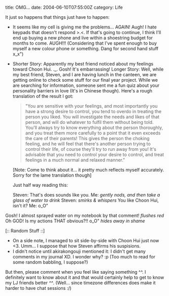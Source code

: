 title: OMG…
date: 2004-06-10T07:55:00Z
category: Life

It just so happens that things just have to happen:

- It seems like my cell is giving me the problems… AGAIN! Augh! I hate keypads that doesn't respond >.<. If that's going to continue, I think I'll end up buying a new phone and live within a shoestring budget for months to come. AUGH!!! (Considering that I've spent enough to buy myself a new colour phone or something. Dang for second hand stuff x\_x")

- Shorter Story: Apparently my best friend noticed about my feelings toward Choon Hui. .\_. Gosh! It's embarrassing!
Longer Story: Well, while my best friend, Steven, and I are having lunch in the canteen, we are getting online to check some stuff for our final year project. While we are searching for information, someone sent me a fun quiz about your personality barriers in love (It's in Chinese though). Here's a rough translation of the result I got:

    > "You are sensitive with your feelings, and most importantly you have a strong desire to control, you tend to overdo in treating the person you liked. You will investigate the needs and likes of that person, and will do whatever to fulfil them without being told. You'll always try to know everything about the person thoroughly, and you treat them more carefully to a point that it even exceeds the care of their parents! This gives the person the choking feeling, and he will feel that there's another person trying to control their life, of course they'll try to run away from you! It's advisable that you need to control your desire to control, and treat feelings in a much normal and relaxed manner."

    [Note: Come to think about it… it pretty much reflects myself accurately. Sorry for the lame translation though]

    Just half way reading this:

    Steven: That's does sounds like you.
    Me: *gently nods, and then take a glass of water to drink*
    Steven: *smirks & whispers* You like Choon Hui, isn't it?
    Me: o_O"

Gosh! I almost sprayed water on my notebook by that comment! *flushes red* Oh GOD! Is my actions THAT obvious?!! o\_O" *hides away in shame*

[:: Random Stuff ::]

- On a side note, I managed to sit side-by-side with Choon Hui just now <3. Umm… I suppose that how Steven affirms his suspisions.
- I didn't notice until akirakongouji mentioned it: I didn't get many comments in my journal XD. I wonder why? :p (Too much to read for some random babbling, I suppose?)

But then, please comment when you feel like saying something ^^. I definitely want to know about it and that would certainly help to get to know my LJ friends better *^^*. (Well… since timezone differences does make it harder to have chat sessions :/)
